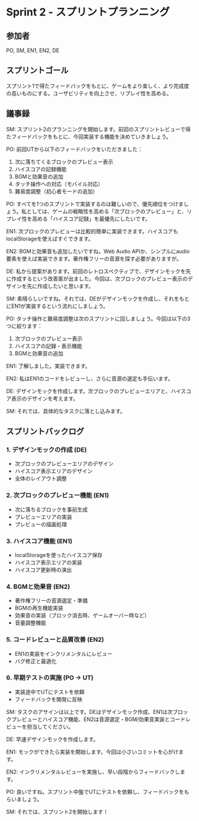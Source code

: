 # Sprint 2 - スプリントプランニング

## 参加者
PO, SM, EN1, EN2, DE

## スプリントゴール
スプリント1で得たフィードバックをもとに、ゲームをより楽しく、より完成度の高いものにする。ユーザビリティを向上させ、リプレイ性を高める。

## 議事録

SM: スプリント2のプランニングを開始します。前回のスプリントレビューで得たフィードバックをもとに、今回実装する機能を決めていきましょう。

PO: 前回UTから以下のフィードバックをいただきました：
1. 次に落ちてくるブロックのプレビュー表示
2. ハイスコアの記録機能
3. BGMと効果音の追加
4. タッチ操作への対応（モバイル対応）
5. 難易度調整（初心者モードの追加）

PO: すべてを1つのスプリントで実装するのは難しいので、優先順位をつけましょう。私としては、ゲームの戦略性を高める「次ブロックのプレビュー」と、リプレイ性を高める「ハイスコア記録」を最優先にしたいです。

EN1: 次ブロックのプレビューは比較的簡単に実装できます。ハイスコアもlocalStorageを使えばすぐできます。

EN2: BGMと効果音も追加したいですね。Web Audio APIか、シンプルにaudio要素を使えば実装できます。著作権フリーの音源を探す必要がありますが。

DE: 私から提案があります。前回のレトロスペクティブで、デザインモックを先に作成するという改善案が出ました。今回は、次ブロックのプレビュー表示のデザインを先に作成したいと思います。

SM: 素晴らしいですね。それでは、DEがデザインモックを作成し、それをもとにEN1が実装するという流れにしましょう。

PO: タッチ操作と難易度調整は次のスプリントに回しましょう。今回は以下の3つに絞ります：
1. 次ブロックのプレビュー表示
2. ハイスコアの記録・表示機能
3. BGMと効果音の追加

EN1: 了解しました。実装できます。

EN2: 私はEN1のコードをレビューし、さらに音源の選定も手伝います。

DE: デザインモックを作成します。次ブロックのプレビューエリアと、ハイスコア表示のデザインを考えます。

SM: それでは、具体的なタスクに落とし込みます。

## スプリントバックログ

### 1. デザインモックの作成 (DE)
- 次ブロックのプレビューエリアのデザイン
- ハイスコア表示エリアのデザイン
- 全体のレイアウト調整

### 2. 次ブロックのプレビュー機能 (EN1)
- 次に落ちるブロックを事前生成
- プレビューエリアの実装
- プレビューの描画処理

### 3. ハイスコア機能 (EN1)
- localStorageを使ったハイスコア保存
- ハイスコア表示エリアの実装
- ハイスコア更新時の演出

### 4. BGMと効果音 (EN2)
- 著作権フリーの音源選定・準備
- BGMの再生機能実装
- 効果音の実装（ブロック消去時、ゲームオーバー時など）
- 音量調整機能

### 5. コードレビューと品質改善 (EN2)
- EN1の実装をインクリメンタルにレビュー
- バグ修正と最適化

### 6. 早期テストの実施 (PO → UT)
- 実装途中でUTにテストを依頼
- フィードバックを開発に反映

SM: タスクのアサインは以上です。DEはデザインモック作成、EN1は次ブロックプレビューとハイスコア機能、EN2は音源選定・BGM/効果音実装とコードレビューを担当してください。

DE: 早速デザインモックを作成します。

EN1: モックができたら実装を開始します。今回は小さいコミットを心がけます。

EN2: インクリメンタルレビューを実施し、早い段階からフィードバックします。

PO: 良いですね。スプリント中盤でUTにテストを依頼し、フィードバックをもらいましょう。

SM: それでは、スプリント2を開始します！
